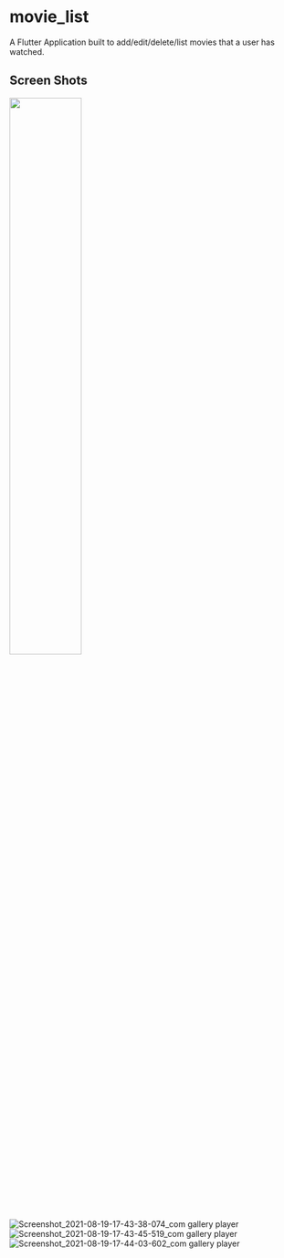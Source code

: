# movie_list

A Flutter Application built to add/edit/delete/list movies that a user has watched.

## Screen Shots
<img src="ttps://user-images.githubusercontent.com/55896189/130066768-f763aea5-1aa3-45f3-be08-7285da17a7bb.jpg" width="50%">

![Screenshot_2021-08-19-17-43-38-074_com gallery player](https://user-images.githubusercontent.com/55896189/130066768-f763aea5-1aa3-45f3-be08-7285da17a7bb.jpg)
![Screenshot_2021-08-19-17-43-45-519_com gallery player](https://user-images.githubusercontent.com/55896189/130066822-01911447-b380-4b08-9265-fb7eb76d5b1a.jpg)
![Screenshot_2021-08-19-17-44-03-602_com gallery player](https://user-images.githubusercontent.com/55896189/130066833-a23f003a-dc70-47b0-87be-30af7b767574.jpg)

